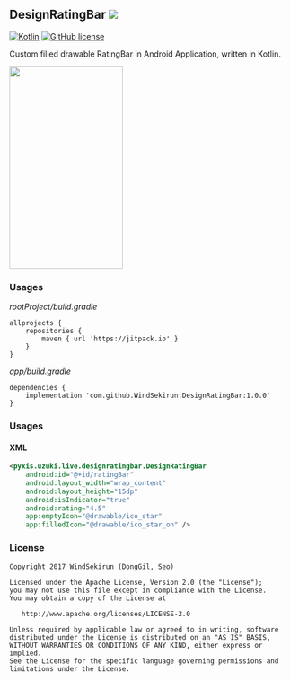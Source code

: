 ## DesignRatingBar [![](https://jitpack.io/v/WindSekirun/DesignRatingBar.svg)](https://jitpack.io/#WindSekirun/DesignRatingBar)

[![Kotlin](https://img.shields.io/badge/kotlin-1.2.0-blue.svg)](http://kotlinlang.org)	[![GitHub license](https://img.shields.io/badge/license-Apache%20License%202.0-blue.svg?style=flat)](http://www.apache.org/licenses/LICENSE-2.0)

Custom filled drawable RatingBar in Android Application, written in Kotlin. 

<img src="https://github.com/WindSekirun/DesignRatingBar/blob/master/art/sample.png" width="202" height="360">

### Usages
*rootProject/build.gradle*
```	
allprojects {
    repositories {
	    maven { url 'https://jitpack.io' }
    }
}
```

*app/build.gradle*
```
dependencies {
    implementation 'com.github.WindSekirun:DesignRatingBar:1.0.0'
}
```

### Usages

#### XML
```XML
<pyxis.uzuki.live.designratingbar.DesignRatingBar
    android:id="@+id/ratingBar"
    android:layout_width="wrap_content"
    android:layout_height="15dp"
    android:isIndicator="true"
    android:rating="4.5"
    app:emptyIcon="@drawable/ico_star"
    app:filledIcon="@drawable/ico_star_on" />
```

### License 
```
Copyright 2017 WindSekirun (DongGil, Seo)

Licensed under the Apache License, Version 2.0 (the "License");
you may not use this file except in compliance with the License.
You may obtain a copy of the License at

   http://www.apache.org/licenses/LICENSE-2.0

Unless required by applicable law or agreed to in writing, software
distributed under the License is distributed on an "AS IS" BASIS,
WITHOUT WARRANTIES OR CONDITIONS OF ANY KIND, either express or implied.
See the License for the specific language governing permissions and
limitations under the License.
```

